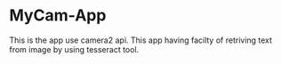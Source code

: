 # MyCam-App
This is the app use camera2 api. This app having facilty of retriving text from image by using tesseract tool. 
